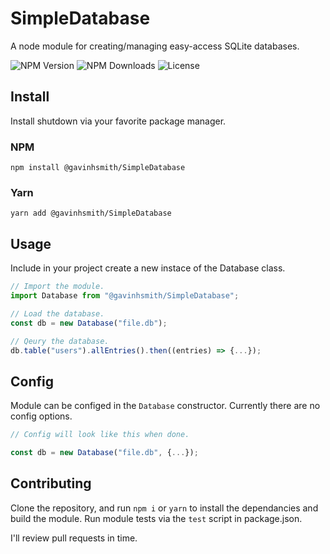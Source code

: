 # SimpleDatabase

A node module for creating/managing easy-access SQLite databases.

![NPM Version](https://img.shields.io/npm/v/%40gavinhsmith%2Fsimpledatabase?style=flat-square&label=NPM%20Version&labelColor=cc3838&color=f0f0f0)
![NPM Downloads](https://img.shields.io/npm/d18m/%40gavinhsmith%2Fsimplesatabase?style=flat-square&label=NPM%20Downloads&labelColor=cc3838&color=f0f0f0)
![License](https://img.shields.io/github/license/gavinhsmith/SimpleDatabase?style=flat-square&label=Licence&color=f0f0f0)

## Install

Install shutdown via your favorite package manager.

### NPM

```shell
npm install @gavinhsmith/SimpleDatabase
```

### Yarn

```shell
yarn add @gavinhsmith/SimpleDatabase
```

## Usage

Include in your project create a new instace of the Database class.

```ts
// Import the module.
import Database from "@gavinhsmith/SimpleDatabase";

// Load the database.
const db = new Database("file.db");

// Qeury the database.
db.table("users").allEntries().then((entries) => {...});
```

## Config

Module can be configed in the `Database` constructor. Currently there are no config options.

```ts
// Config will look like this when done.

const db = new Database("file.db", {...});
```

## Contributing

Clone the repository, and run `npm i` or `yarn` to install the dependancies and build the module. Run module tests via the `test` script in package.json.

I'll review pull requests in time.
